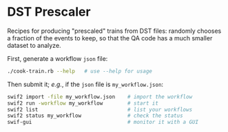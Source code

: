 # DST Prescaler

Recipes for producing "prescaled" trains from DST files: randomly chooses a fraction of the events to keep,
so that the QA code has a much smaller dataset to analyze.

First, generate a workflow `json` file:
```bash
./cook-train.rb --help   # use --help for usage
```

Then submit it; _e.g._, if the `json` file is `my_workflow.json`:
```bash
swif2 import -file my_workflow.json    # import the workflow
swif2 run -workflow my_workflow        # start it
swif2 list                             # list your workflows
swif2 status my_workflow               # check the status
swif-gui                               # monitor it with a GUI
```
